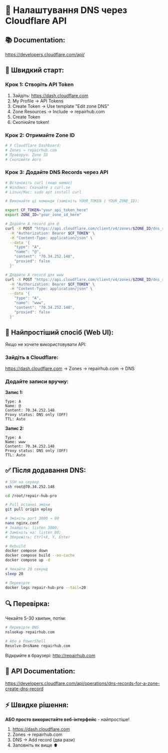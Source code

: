 # 🔧 Налаштування DNS через Cloudflare API

## 📚 Documentation:
https://developers.cloudflare.com/api/

## 🚀 Швидкий старт:

### Крок 1: Створіть API Token

1. Зайдіть: https://dash.cloudflare.com
2. My Profile → API Tokens
3. Create Token → Use template "Edit zone DNS"
4. Zone Resources → Include → repairhub.com
5. Create Token
6. Скопіюйте token!

### Крок 2: Отримайте Zone ID

```bash
# У Cloudflare Dashboard:
# Zones → repairhub.com
# Праворуч: Zone ID
# Скопіюйте його
```

### Крок 3: Додайте DNS Records через API

```bash
# Встановіть curl (якщо немає)
# Windows: Скачайте з curl.se
# Linux/Mac: sudo apt install curl

# Виконайте ці команди (замініть YOUR_TOKEN і YOUR_ZONE_ID):

export CF_TOKEN="your_api_token_here"
export ZONE_ID="your_zone_id_here"

# Додайте A record для @
curl -X POST "https://api.cloudflare.com/client/v4/zones/$ZONE_ID/dns_records" \
  -H "Authorization: Bearer $CF_TOKEN" \
  -H "Content-Type: application/json" \
  --data '{
    "type": "A",
    "name": "@",
    "content": "70.34.252.148",
    "proxied": false
  }'

# Додайте A record для www
curl -X POST "https://api.cloudflare.com/client/v4/zones/$ZONE_ID/dns_records" \
  -H "Authorization: Bearer $CF_TOKEN" \
  -H "Content-Type: application/json" \
  --data '{
    "type": "A",
    "name": "www",
    "content": "70.34.252.148",
    "proxied": false
  }'
```

## 🎯 Найпростіший спосіб (Web UI):

Якщо не хочете використовувати API:

### Зайдіть в Cloudflare:
https://dash.cloudflare.com → Zones → repairhub.com → DNS

### Додайте записи вручну:

**Запис 1:**
```
Type: A
Name: @
Content: 70.34.252.148
Proxy status: DNS only (OFF)
TTL: Auto
```

**Запис 2:**
```
Type: A
Name: www
Content: 70.34.252.148
Proxy status: DNS only (OFF)
TTL: Auto
```

## ✅ Після додавання DNS:

```bash
# SSH на сервер
ssh root@70.34.252.148

cd /root/repair-hub-pro

# Pull останні зміни
git pull origin eploy

# Змініть port 3000 → 80
nano nginx.conf
# Знайдіть: listen 3000;
# Замініть на: listen 80;
# Збережіть: Ctrl+X, Y, Enter

# Rebuild
docker compose down
docker compose build --no-cache
docker compose up -d

# Чекайте 20 секунд
sleep 20

# Перевірте
docker logs repair-hub-pro --tail=20
```

## 🔍 Перевірка:

Чекайте 5-30 хвилин, потім:

```bash
# Перевірте DNS
nslookup repairhub.com

# Або в PowerShell
Resolve-DnsName repairhub.com
```

Відкрийте в браузері:
http://repairhub.com

## 📝 API Documentation:

https://developers.cloudflare.com/api/operations/dns-records-for-a-zone-create-dns-record

## ⚡ Швидке рішення:

**АБО просто використайте веб-інтерфейс** - найпростіше!

1. https://dash.cloudflare.com
2. Zones → repairhub.com
3. DNS → Add record (два рази)
4. Заповніть як вище ⬆️

